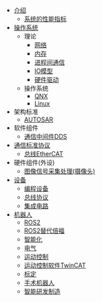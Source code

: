 * [介绍](README.md)
  * [系统的性能指标](sys/perf.md)
* [操作系统](os/SUMMARY.md)
  * 理论
    * [网络](os/net.md)
    * [内存](os/memory.md)
    * [进程间通信](https://cpp.wangyaqi.cn/#/kb/ipc/SUMMARY)
    * [IO模型](os/io.md)
    * [硬件驱动](os/driver.md)
  * 操作系统
    * [QNX](os/qnx.md)
    * [Linux](os/linux.md)
* 架构标准
  * [AUTOSAR](ca/autosar/SUMMARY.md)
* 软件组件
  * [通信中间件DDS](os/sw_component/dds.md)
* [通信标准协议](comm/SUMMARY.md)
  * [总线EtherCAT](comm/ethercat.md)
* 硬件组件(外设)
  * [图像信号采集处理(摄像头)](peri/image.md)
* [设备](hardware/SUMMARY.md)
  * [编程设备](hardware/equipment.md)
  * [总线协议](hardware/bus/SUMMARY.md)
  * [集成电路](hardware/ic.md)
* [机器人](robot/SUMMARY.md)
  * [ROS2](robot/ros/SUMMARY.md)
  * [ROS2替代倍福](robot/ros/sln.md)
  * [智能化](robot/ai.md)
  * [电气](robot/electric/SUMMARY.md)
  * [运动控制](robot/mc/SUMMARY.md)
  * [运动控制软件TwinCAT](robot/mc/twincat.md)
  * [标定](robot/mc/cali.md)
  * [手术机器人](robot/surgery.md)
  * [智能研发制造](robot/idm.md)